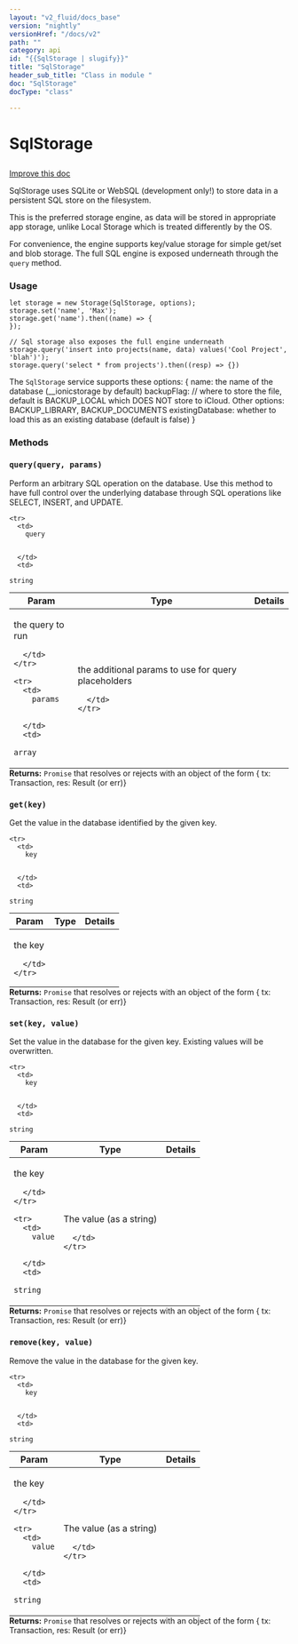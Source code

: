```yaml
---
layout: "v2_fluid/docs_base"
version: "nightly"
versionHref: "/docs/v2"
path: ""
category: api
id: "{{SqlStorage | slugify}}"
title: "SqlStorage"
header_sub_title: "Class in module "
doc: "SqlStorage"
docType: "class"

---
```










<h1 class="api-title">


SqlStorage






</h1>

<a class="improve-v2-docs" href='http://github.com/driftyco/ionic/edit/2.0/ionic/platform/storage/sql.ts#L5'>
Improve this doc
</a>






<!-- description -->

<p>SqlStorage uses SQLite or WebSQL (development only!) to store data in a
persistent SQL store on the filesystem.</p>
<p>This is the preferred storage engine, as data will be stored in appropriate
app storage, unlike Local Storage which is treated differently by the OS.</p>
<p>For convenience, the engine supports key/value storage for simple get/set and blob
storage. The full SQL engine is exposed underneath through the <code>query</code> method.</p>

<!-- @usage tag -->

<h3 style="margin-bottom: 7px">Usage</h3>


<pre><code class="lang-js">let storage = new Storage(SqlStorage, options);
storage.set(&#39;name&#39;, &#39;Max&#39;);
storage.get(&#39;name&#39;).then((name) =&gt; {
});

// Sql storage also exposes the full engine underneath
storage.query(&#39;insert into projects(name, data) values(&#39;Cool Project&#39;, &#39;blah&#39;)&#39;);
storage.query(&#39;select * from projects&#39;).then((resp) =&gt; {})
</code></pre>
<p>The <code>SqlStorage</code> service supports these options:
{
  name: the name of the database (__ionicstorage by default)
  backupFlag: // where to store the file, default is BACKUP_LOCAL which DOES NOT store to iCloud. Other options: BACKUP_LIBRARY, BACKUP_DOCUMENTS
  existingDatabase: whether to load this as an existing database (default is false)
}</p>




<!-- @property tags -->


<!-- methods on the class -->

<h3>Methods</h3>

<div id="query"></div>

<h3>
<code>query(query,&nbsp;params)</code>
  

</h3>

Perform an arbitrary SQL operation on the database. Use this method
to have full control over the underlying database through SQL operations
like SELECT, INSERT, and UPDATE.



<table class="table param-table" style="margin:0;">
  <thead>
    <tr>
      <th>Param</th>
      <th>Type</th>
      <th>Details</th>
    </tr>
  </thead>
  <tbody>
    
    <tr>
      <td>
        query
        
        
      </td>
      <td>
        
  <code>string</code>
      </td>
      <td>
        <p>the query to run</p>

        
      </td>
    </tr>
    
    <tr>
      <td>
        params
        
        
      </td>
      <td>
        
  <code>array</code>
      </td>
      <td>
        <p>the additional params to use for query placeholders</p>

        
      </td>
    </tr>
    
  </tbody>
</table>





<div class="return-value">
<i class="icon ion-arrow-return-left"></i>
<b>Returns:</b> 
  <code>Promise</code> that resolves or rejects with an object of the form { tx: Transaction, res: Result (or err)}
</div>




<div id="get"></div>

<h3>
<code>get(key)</code>
  

</h3>

Get the value in the database identified by the given key.


<table class="table param-table" style="margin:0;">
  <thead>
    <tr>
      <th>Param</th>
      <th>Type</th>
      <th>Details</th>
    </tr>
  </thead>
  <tbody>
    
    <tr>
      <td>
        key
        
        
      </td>
      <td>
        
  <code>string</code>
      </td>
      <td>
        <p>the key</p>

        
      </td>
    </tr>
    
  </tbody>
</table>





<div class="return-value">
<i class="icon ion-arrow-return-left"></i>
<b>Returns:</b> 
  <code>Promise</code> that resolves or rejects with an object of the form { tx: Transaction, res: Result (or err)}
</div>




<div id="set"></div>

<h3>
<code>set(key,&nbsp;value)</code>
  

</h3>

Set the value in the database for the given key. Existing values will be overwritten.


<table class="table param-table" style="margin:0;">
  <thead>
    <tr>
      <th>Param</th>
      <th>Type</th>
      <th>Details</th>
    </tr>
  </thead>
  <tbody>
    
    <tr>
      <td>
        key
        
        
      </td>
      <td>
        
  <code>string</code>
      </td>
      <td>
        <p>the key</p>

        
      </td>
    </tr>
    
    <tr>
      <td>
        value
        
        
      </td>
      <td>
        
  <code>string</code>
      </td>
      <td>
        <p>The value (as a string)</p>

        
      </td>
    </tr>
    
  </tbody>
</table>





<div class="return-value">
<i class="icon ion-arrow-return-left"></i>
<b>Returns:</b> 
  <code>Promise</code> that resolves or rejects with an object of the form { tx: Transaction, res: Result (or err)}
</div>




<div id="remove"></div>

<h3>
<code>remove(key,&nbsp;value)</code>
  

</h3>

Remove the value in the database for the given key.


<table class="table param-table" style="margin:0;">
  <thead>
    <tr>
      <th>Param</th>
      <th>Type</th>
      <th>Details</th>
    </tr>
  </thead>
  <tbody>
    
    <tr>
      <td>
        key
        
        
      </td>
      <td>
        
  <code>string</code>
      </td>
      <td>
        <p>the key</p>

        
      </td>
    </tr>
    
    <tr>
      <td>
        value
        
        
      </td>
      <td>
        
  <code>string</code>
      </td>
      <td>
        <p>The value (as a string)</p>

        
      </td>
    </tr>
    
  </tbody>
</table>





<div class="return-value">
<i class="icon ion-arrow-return-left"></i>
<b>Returns:</b> 
  <code>Promise</code> that resolves or rejects with an object of the form { tx: Transaction, res: Result (or err)}
</div>


<!-- related link --><!-- end content block -->


<!-- end body block -->

